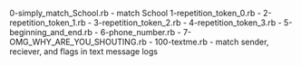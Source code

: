 0-simply_match_School.rb - match School
1-repetition_token_0.rb - 
2-repetition_token_1.rb - 
3-repetition_token_2.rb - 
4-repetition_token_3.rb - 
5-beginning_and_end.rb - 
6-phone_number.rb - 
7-OMG_WHY_ARE_YOU_SHOUTING.rb - 
100-textme.rb - match sender, reciever, and flags in text message logs